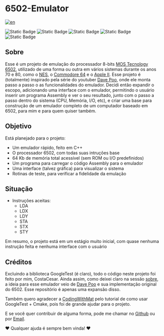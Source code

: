 # 6502-Emulator

[![en](https://img.shields.io/badge/See_in_english-red)](https://github.com/CostaCesar/6502-Emulator/blob/main/README.md)

![Static Badge](https://img.shields.io/badge/Estado-Prototipo-yellow)
![Static Badge](https://img.shields.io/badge/Feito_em-C%2B%2B-blue)
![Static Badge](https://img.shields.io/badge/Testes-GoogleTest-orange)
![Static Badge](https://img.shields.io/badge/Build-CMake-red)
![Static Badge](https://img.shields.io/badge/Platforma-Universal-white)

## Sobre
Esse é um projeto de emulação do processador 8-bits [MOS Tecnology 6502](https://pt.wikipedia.org/wiki/6502), utilizado de uma forma ou outra em vários sistemas durante os anos 70 e 80,
como o [NES](https://pt.wikipedia.org/wiki/Nintendo_Entertainment_System), o [Commodore 64](https://pt.wikipedia.org/wiki/Commodore_64) e o [Apple II](https://pt.wikipedia.org/wiki/Apple_II).
Esse projeto é (totalmente) inspirado pela série do youtuber [Dave Poo](https://www.youtube.com/playlist?list=PLLwK93hM93Z13TRzPx9JqTIn33feefl37), onde ele monta passo a passo o as funcionalidades
do emulador. Decidi então expandir o escopo, adicionando uma interface com o emulador, permitindo o usuário inserir um programa Assembly e ver o seu resultado, junto com o passo a passo dentro do sistema
(CPU, Memória, I/O, etc), e criar uma base para construção de um emulador completo de um computador baseado em 6502, para mim e para quem quiser também.

## Objetivo
Está planejado para o projeto:
- Um emulador rápido, feito em C++
- O processador 6502, com todas suas intruções base
- 64 Kb de memória total acessível (sem ROM ou I/O predefinidos)
- Um programa para carregar o código Assembly para o emulador
- Uma interface (talvez gráfica) para visualizar o sistema
- Rotinas de teste, para verificar a fidelidade da emulação

## Situação
- Instruções aceitas:
  - LDA
  - LDX
  - LDY
  - STA
  - STX
  - STY

Em resumo, o projeto está em um estágio muito inicial, com quase nenhuma instrução feita e nenhuma interface com o usuário

## Créditos
Excluindo a biblioteca GoogleTest (é claro), todo o código neste projeto foi feito por mim, CostaCesar. Ainda assim, como deixei claro na sessão [sobre](#sobre), a ideia para esse
emulador veio de [Dave Poo](https://www.youtube.com/playlist?list=PLLwK93hM93Z13TRzPx9JqTIn33feefl37) e sua implementação original do 6502. Esse repositório é apenas uma expansão disso.

Também quero agradecer a [CodingWithMat](https://www.youtube.com/@codingwithmat) pelo tutorial de como usar GoogleTest + Cmake, pois foi de grande ajudar para o projeto.

E se você quer contribuir de alguma forma, pode me chamar no [Github](https://github.com/CostaCesar) ou por [Email](mailto:caiocaesarmcosta@gmail.com).

❤️ Qualquer ajuda é sempre bem vinda! ❤️

